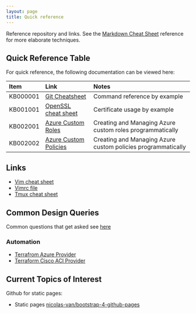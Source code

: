 ```yaml
---
layout: page
title: Quick reference
---
```


Reference repository and links. See the [Markdown Cheat Sheet](https://github.com/adam-p/markdown-here/wiki/Markdown-Cheatsheet) reference for more elaborate techniques.

## Quick Reference Table

For quick reference, the following documentation can be viewed here:

|Item        | Link       | Notes      |
| :--------- | :--------- | :--------- |
| KB000001 | [Git Cheatsheet](https://niksheridan.github.io/appendices/KB000001_git_cheatsheet.html) | Command reference by example |
| KB001001 | [OpenSSL cheat sheet](https://niksheridan.github.io/appendices/KB001001_openssl.html) | Certificate usage by example |
| KB002001 | [Azure Custom Roles](https://niksheridan.github.io/appendices/KB002001_azure_custom_roles.html) | Creating and Managing Azure custom roles programmatically |
| KB002002 | [Azure Custom Policies](https://niksheridan.github.io/appendices/KB002002_azure_custom_policies.html) | Creating and Managing Azure custom policies programmatically |

## Links

* [Vim cheat sheet](https://vim.rtorr.com)
* [Vimrc file](https://raw.githubusercontent.com/niksheridan/niksheridan.github.io/master/appendices/.vimrc)
* [Tmux cheat sheet](https://tmuxcheatsheet.com)

## Common Design Queries

Common questions that get asked see [here](https://niksheridan.github.io/decisions)

### Automation

* [Terrafrom Azure Provider](https://registry.terraform.io/providers/hashicorp/azurerm/latest/docs)
* [Terraform Cisco ACI Provider](https://registry.terraform.io/providers/CiscoDevNet/aci/latest/docs)

## Current Topics of Interest

Github for static pages:

* Static pages [nicolas-van/bootstrap-4-github-pages](https://github.com/nicolas-van/bootstrap-4-github-pages)
